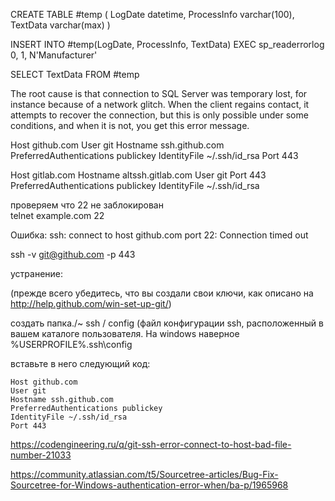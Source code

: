 CREATE TABLE #temp ( LogDate datetime, ProcessInfo varchar(100), TextData varchar(max) )

INSERT INTO #temp(LogDate, ProcessInfo, TextData)
EXEC sp_readerrorlog 0, 1, N'Manufacturer'

SELECT TextData FROM #temp


The root cause is that connection to SQL Server was temporary lost, for instance because of a network glitch. When the client regains contact, it attempts to recover the connection, but this is only possible under some conditions, and when it is not, you get this error message.

Host github.com
User git
Hostname ssh.github.com
PreferredAuthentications publickey
IdentityFile ~/.ssh/id_rsa
Port 443

Host gitlab.com
Hostname altssh.gitlab.com
User git
Port 443
PreferredAuthentications publickey
IdentityFile ~/.ssh/id_rsa

проверяем что 22 не заблокирован  
telnet example.com 22  
  
Ошибка: ssh: connect to host github.com port 22: Connection timed out  

ssh -v git@github.com -p 443
  
устранение:

(прежде всего убедитесь, что вы создали свои ключи, как описано на http://help.github.com/win-set-up-git/)

создать папка./~ ssh / config (файл конфигурации ssh, расположенный в вашем каталоге пользователя. На windows наверное %USERPROFILE%\.ssh\config

вставьте в него следующий код:

    Host github.com
    User git
    Hostname ssh.github.com
    PreferredAuthentications publickey
    IdentityFile ~/.ssh/id_rsa
    Port 443
  
  https://codengineering.ru/q/git-ssh-error-connect-to-host-bad-file-number-21033

  
  https://community.atlassian.com/t5/Sourcetree-articles/Bug-Fix-Sourcetree-for-Windows-authentication-error-when/ba-p/1965968
